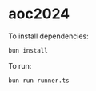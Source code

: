 # aoc2024

To install dependencies:

```bash
bun install
```

To run:

```bash
bun run runner.ts
```
